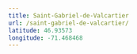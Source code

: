 ```yaml
---
title: Saint-Gabriel-de-Valcartier
url: /saint-gabriel-de-valcartier/
latitude: 46.93573
longitude: -71.468468
---
```

